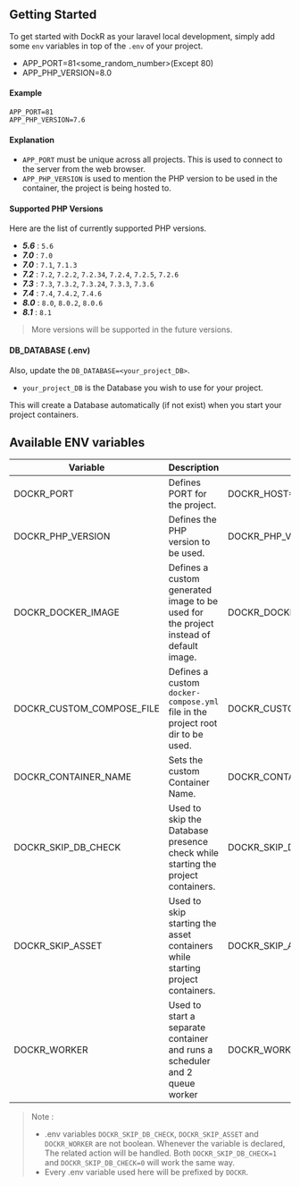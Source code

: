 ## Getting Started
To get started with DockR as your laravel local development, simply add some `env` variables in top of the `.env` of your project.

- APP_PORT=81<some_random_number>(Except 80)
- APP_PHP_VERSION=8.0<Your php version>

#### Example

```
APP_PORT=81
APP_PHP_VERSION=7.6
```

#### Explanation 
- `APP_PORT` must be unique across all projects. This is used to connect to the server from the web browser.
- `APP_PHP_VERSION` is used to mention the PHP version to be used in the container, the project is being hosted to.

#### Supported PHP Versions
Here are the list of currently supported PHP versions.
- ***5.6*** : `5.6`
- ***7.0*** : `7.0`
- ***7.0*** : `7.1`, `7.1.3`
- ***7.2*** : `7.2`, `7.2.2`, `7.2.34`, `7.2.4`, `7.2.5`, `7.2.6`
- ***7.3*** : `7.3`, `7.3.2`, `7.3.24`, `7.3.3`, `7.3.6`
- ***7.4*** : `7.4`, `7.4.2`, `7.4.6`
- ***8.0*** : `8.0`, `8.0.2`, `8.0.6`
- ***8.1*** : `8.1`

> More versions will be supported in the future versions.

#### DB_DATABASE (.env)
Also, update the `DB_DATABASE=<your_project_DB>`.
<br>
- `your_project_DB` is the Database you wish to use for your project.

This will create a Database automatically (if not exist) when you start your project containers.

## Available ENV variables

| Variable | Description | Example |
| --- | --- | --- |
| DOCKR_PORT | Defines PORT for the project. | DOCKR_HOST=81 |
| DOCKR_PHP_VERSION | Defines the PHP version to be used. | DOCKR_PHP_VERSION=8.1 |
| DOCKR_DOCKER_IMAGE | Defines a custom generated image to be used for the project instead of default image. | DOCKR_DOCKER_IMAGE="<image\>:<tag\>" |
| DOCKR_CUSTOM_COMPOSE_FILE | Defines a custom `docker-compose.yml` file in the project root dir to be used. | DOCKR_CUSTOM_COMPOSE_FILE="file.yml" |
| DOCKR_CONTAINER_NAME | Sets the custom Container Name. | DOCKR_CONTAINER_NAME=custom_name |
| DOCKR_SKIP_DB_CHECK | Used to skip the Database presence check while starting the project containers. | DOCKR_SKIP_DB_CHECK=1 |
| DOCKR_SKIP_ASSET | Used to skip starting the asset containers while starting project containers. | DOCKR_SKIP_ASSET=1 |
| DOCKR_WORKER | Used to start a separate container and runs a scheduler and 2 queue worker | DOCKR_WORKER=1 | 

> Note : 
> - .env variables `DOCKR_SKIP_DB_CHECK`, `DOCKR_SKIP_ASSET` and `DOCKR_WORKER` are not boolean. Whenever the variable is declared, The related action will be handled.
> Both `DOCKR_SKIP_DB_CHECK=1` and `DOCKR_SKIP_DB_CHECK=0` will work the same way.
> - Every .env variable used here will be prefixed by `DOCKR`.
